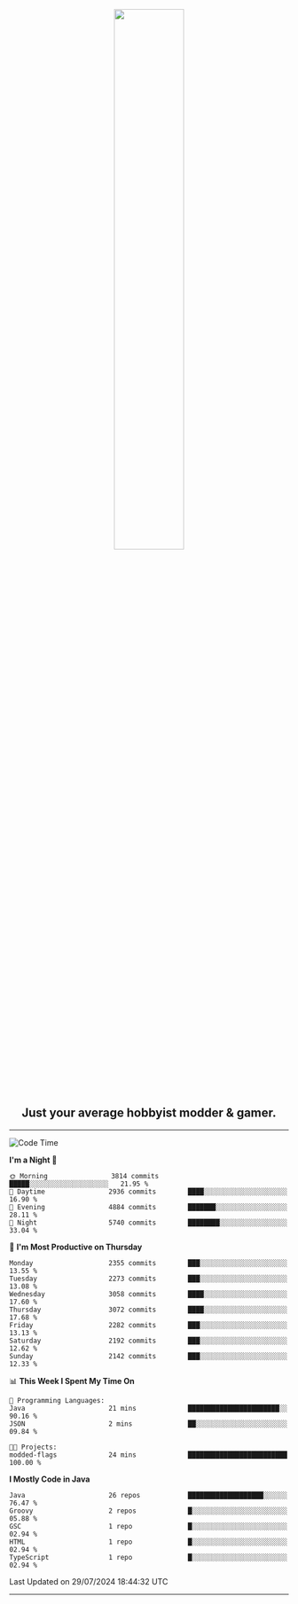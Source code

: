 <div align="center">
  <a href="https://apexmodder.xyz/"><img width="50%" height="50%" src="https://i.imgur.com/pc4HkGz.png"></a>
</div>
<h2 align="center">Just your average hobbyist modder & gamer.</h2>

---

<!--START_SECTION:waka-->
![Code Time](http://img.shields.io/badge/Code%20Time-1%2C286%20hrs%2020%20mins-blue)

**I'm a Night 🦉** 

```text
🌞 Morning                3814 commits        █████░░░░░░░░░░░░░░░░░░░░   21.95 % 
🌆 Daytime                2936 commits        ████░░░░░░░░░░░░░░░░░░░░░   16.90 % 
🌃 Evening                4884 commits        ███████░░░░░░░░░░░░░░░░░░   28.11 % 
🌙 Night                  5740 commits        ████████░░░░░░░░░░░░░░░░░   33.04 % 
```
📅 **I'm Most Productive on Thursday** 

```text
Monday                   2355 commits        ███░░░░░░░░░░░░░░░░░░░░░░   13.55 % 
Tuesday                  2273 commits        ███░░░░░░░░░░░░░░░░░░░░░░   13.08 % 
Wednesday                3058 commits        ████░░░░░░░░░░░░░░░░░░░░░   17.60 % 
Thursday                 3072 commits        ████░░░░░░░░░░░░░░░░░░░░░   17.68 % 
Friday                   2282 commits        ███░░░░░░░░░░░░░░░░░░░░░░   13.13 % 
Saturday                 2192 commits        ███░░░░░░░░░░░░░░░░░░░░░░   12.62 % 
Sunday                   2142 commits        ███░░░░░░░░░░░░░░░░░░░░░░   12.33 % 
```


📊 **This Week I Spent My Time On** 

```text
💬 Programming Languages: 
Java                     21 mins             ███████████████████████░░   90.16 % 
JSON                     2 mins              ██░░░░░░░░░░░░░░░░░░░░░░░   09.84 % 

🐱‍💻 Projects: 
modded-flags             24 mins             █████████████████████████   100.00 % 
```

**I Mostly Code in Java** 

```text
Java                     26 repos            ███████████████████░░░░░░   76.47 % 
Groovy                   2 repos             █░░░░░░░░░░░░░░░░░░░░░░░░   05.88 % 
GSC                      1 repo              █░░░░░░░░░░░░░░░░░░░░░░░░   02.94 % 
HTML                     1 repo              █░░░░░░░░░░░░░░░░░░░░░░░░   02.94 % 
TypeScript               1 repo              █░░░░░░░░░░░░░░░░░░░░░░░░   02.94 % 
```




 Last Updated on 29/07/2024 18:44:32 UTC
<!--END_SECTION:waka-->

---

